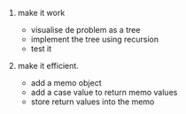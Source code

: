 1. make it work
    + visualise de problem as a tree
    + implement the tree using recursion
    + test it

2. make it efficient.
    + add a memo object
    + add a case value to return memo values
    + store return values into the memo